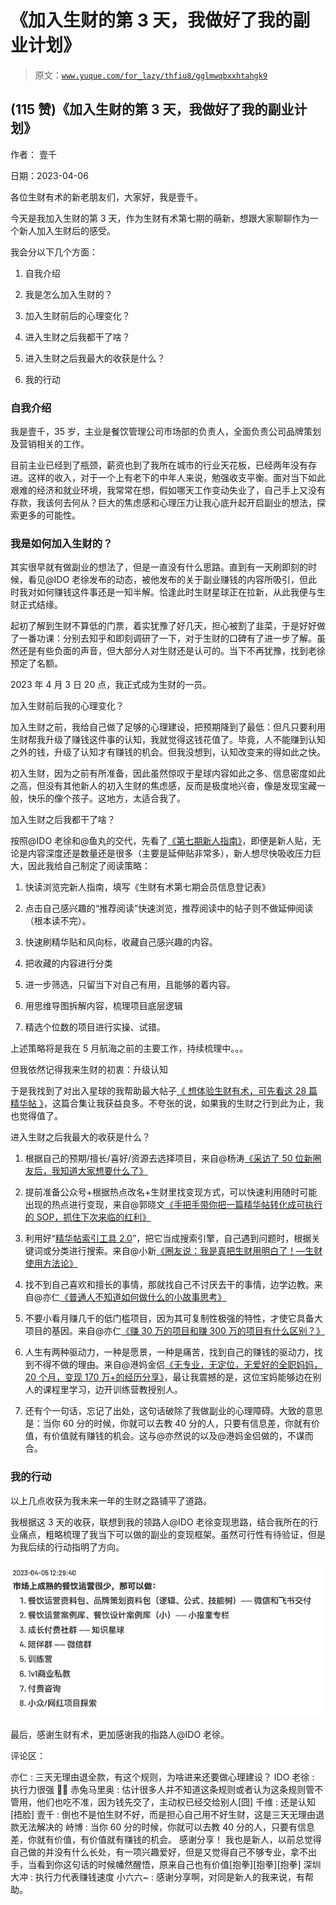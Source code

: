 # 《加入生财的第 3 天，我做好了我的副业计划》

> 原文：[`www.yuque.com/for_lazy/thfiu8/gglmwqbxxhtahgk9`](https://www.yuque.com/for_lazy/thfiu8/gglmwqbxxhtahgk9)



## (115 赞)《加入生财的第 3 天，我做好了我的副业计划》 

作者： 壹千 

日期：2023-04-06 

各位生财有术的新老朋友们，大家好，我是壹千。 

今天是我加入生财的第 3 天，作为生财有术第七期的萌新，想跟大家聊聊作为一个新人加入生财后的感受。 

我会分以下几个方面： 

1.  自我介绍 

2.  我是怎么加入生财的？ 

3.  加入生财前后的心理变化？ 

4.  进入生财之后我都干了啥？ 

5.  进入生财之后我最大的收获是什么？ 

6.  我的行动 

### 自我介绍 

我是壹千，35 岁，主业是餐饮管理公司市场部的负责人，全面负责公司品牌策划及营销相关的工作。 

目前主业已经到了瓶颈，薪资也到了我所在城市的行业天花板，已经两年没有存进。这样的收入，对于一个上有老下的中年人来说，勉强收支平衡。面对当下如此艰难的经济和就业环境，我常常在想，假如哪天工作变动失业了，自己手上又没有存款，我该何去何从？巨大的焦虑感和心理压力让我心底升起开启副业的想法，探索更多的可能性。 

### 我是如何加入生财的？ 

其实很早就有做副业的想法了，但是一直没有什么思路。直到有一天刷即刻的时候，看见@IDO 老徐发布的动态，被他发布的关于副业赚钱的内容所吸引，但此时我对如何赚钱这件事还是一知半解。恰逢此时生财星球正在拉新，从此我便与生财正式结缘。 

起初了解到生财不算低的门票，着实犹豫了好几天，担心被割了韭菜，于是好好做了一番功课：分别去知乎和即刻调研了一下，对于生财的口碑有了进一步了解。虽然还是有些负面的声音，但大部分人对生财还是认可的。当下不再犹豫，找到老徐预定了名额。 

2023 年 4 月 3 日 20 点，我正式成为生财的一员。 

加入生财前后我的心理变化？ 

加入生财之前，我给自己做了足够的心理建设，把预期降到了最低：但凡只要利用生财帮我升级了赚钱这件事的认知，我就觉得这钱花值了。毕竟，人不能赚到认知之外的钱，升级了认知才有赚钱的机会。但我没想到，认知改变来的得如此之快。 

初入生财，因为之前有所准备，因此虽然惊叹于星球内容如此之多、信息密度如此之高，但没有其他新人的初入生财的焦虑感，反而是极度地兴奋，像是发现宝藏一般，快乐的像个孩子。这地方，太适合我了。 

加入生财之后我都干了啥？ 

按照@IDO 老徐和@鱼丸的交代，先看了[《第七期新人指南》](https://shengcaiyoushu01.feishu.cn/docx/SnZDdyUsFoxTP0x9wCPcdAX5nWc)，即便是新人贴，无论是内容深度还是数量还是很多（主要是延伸贴非常多），新人想尽快吸收压力巨大，因此我给自己制定了阅读策略： 

1.  快读浏览完新人指南，填写《生财有术第七期会员信息登记表》 

2.  点击自己感兴趣的“推荐阅读”快速浏览，推荐阅读中的帖子则不做延伸阅读（根本读不完）。 

3.  快速刷精华贴和风向标，收藏自己感兴趣的内容。 

4.  把收藏的内容进行分类 

5.  进一步筛选，只留当下对自己有用，且能够的着内容。 

6.  用思维导图拆解内容，梳理项目底层逻辑 

7.  精选个位数的项目进行实操、试错。 

上述策略将是我在 5 月航海之前的主要工作，持续梳理中。。。 

但我依然记得我来生财的初衷：升级认知 

于是我找到了对出入星球的我帮助最大帖子[《 想体验生财有术，可先看这 28 篇精华帖 》](https://shengcaiyoushu01.feishu.cn/docx/AsUTdfb1ioXlpLxltn4cbMfcnNd)，这篇合集让我获益良多。不夸张的说，如果我的生财之行到此为止，我也觉得值了。 

进入生财之后我最大的收获是什么？ 

1.  根据自己的预期/擅长/喜好/资源去选择项目，来自@杨涛[《采访了 50 位新圈友后，我知道大家想要什么了》](https://xws30qr76u.feishu.cn/docs/doccn9N904MwflGTscuu8boXSkb) 

2.  提前准备公众号+根据热点改名+生财里找变现方式，可以快速利用随时可能出现的热点进行变现，来自@郭晓文[《](https://wx.zsxq.com/dweb2/index/topic_detail/412885122428148)[手把手带你把一篇精华帖转化成可执行的 SOP，抓住下次来临的红利](https://wx.zsxq.com/dweb2/index/topic_detail/412885122428148)[》](https://wx.zsxq.com/dweb2/index/topic_detail/412885122428148) 

3.  利用好“[精华帖索引工具 2.0](https://search01.shengcaiyoushu.com/home?query=jQx1Fo9ZLiWBueDr4dVxSa8Sri3L7ri9mLPRkj8S54cTX8VdrEAv1yL31uY7mU7x1QM9QDCL6Zjq1xYFJzuJ3f8rr9nwf9t4GEHQzLTrxzHLiFEmQV2bBb1eH2TfK8hcm3xnvj7XQuzSh4sUyQzqrrZZxmsPjxDiUcnXWYnCN8EhSUzL131c4CHTdYhnKBsADrVo5RBGA6NUNRAqbwPx1ZFNjsmWkyce&_search=1)”，把它当成搜索引擎，自己遇到问题时，根据关键词或分类进行搜索。来自@小新[《圈友说：我是真把生财用明白了！—生财使用方法论》](https://articles.zsxq.com/id_l18e1lmxcw5l.html) 

4.  找不到自己喜欢和擅长的事情，那就找自己不讨厌去干的事情，边学边教。来自@亦仁[《普通人不知道如何做什么的小故事思考》](https://shengcaiyoushu01.feishu.cn/docx/QhJudGRcgoQlxGxYU67cndJenjh) 

5.  不要小看月赚几千的低门槛项目，因为其可复制性极强的特性，才使它具备大项目的基因。来自@亦仁[《赚 30 万的项目和赚 300 万的项目有什么区别？》](https://shengcaiyoushu01.feishu.cn/docx/AiCrd19EAoPvvPx0HSJczxk3nfC) 

6.  人生有两种驱动力，一种是愿景，一种是痛苦，找到自己的赚钱的驱动力，找到不得不做的理由。来自@港妈金侣[《无专业，无定位，无爱好的全职妈妈，20 个月，变现 170 万+的经历分享》](https://shengcaiyoushu01.feishu.cn/docx/THh7dtp6uoEKloxVqwncmmwBn1b)，最让我震撼的是，这位宝妈能够边在别人的课程里学习，边开训练营教授别人。 

7.  还有个一句话，忘记了出处，这句话破除了我做副业的心理障碍。大致的意思是：当你 60 分的时候，你就可以去教 40 分的人，只要有信息差，你就有价值，有价值就有赚钱的机会。这与@亦然说的以及@港妈金侣做的，不谋而合。 

### 我的行动 

以上几点收获为我未来一年的生财之路铺平了道路。 

我根据这 3 天的收获，联想到我的领路人@IDO 老徐变现思路，结合我所在的行业痛点，粗略梳理了我当下可以做的副业的变现框架。虽然可行性有待验证，但是为我后续的行动指明了方向。 

![](img/8c5cd87373d07ef20249b2f84029448b.png) 

最后，感谢生财有术，更加感谢我的指路人@IDO 老徐。 

评论区： 

亦仁 : 三天无理由退全款，有这个规则，为啥进来还要做心理建设？ IDO 老徐 : 执行力很强 👍🏻 赤兔马里奥 : 估计很多人并不知道这条规则或者认为这条规则管不管用，他们也吃不准，因为钱先交了，主动权已经交给别人[囧] 千维 : 还是认知[捂脸] 壹千 : 倒也不是怕生财不好，而是担心自己用不好生财，这是三天无理由退款无法解决的 峙博 : 当你 60 分的时候，你就可以去教 40 分的人，只要有信息差，你就有价值，有价值就有赚钱的机会。 感谢分享！ 我也是新人，以前总觉得自己做的并没有什么长处，有一项兴趣爱好，但是又觉得自己不够专业，拿不出手，当看到你这句话的时候幡然醒悟，原来自己也有价值[抱拳][抱拳][抱拳] 深圳大冲 : 执行力代表赚钱速度 小六六~ : 感谢分享啊，对同是新人的我来说，有帮助。